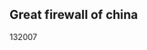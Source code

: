 <article><h1>Great firewall of china</h1><time><span class="day">1</span><span class="month">3</span><span class="year">2007</span></time></article>